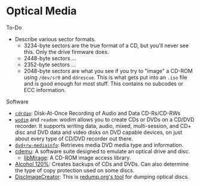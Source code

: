 # Optical Media

To-Do
* Describe various sector formats.
  * 3234-byte sectors are the true format of a CD, but you'll never see this.  Only the drive firmware does.
  * 2448-byte sectors ...
  * 2352-byte sectors ...
  * 2048-byte sectors are what you see if you try to "image" a CD-ROM using `/dev/sr0` and `ddrescue`.  This is what gets put into an `.iso` file and is good enough for most stuff.  This contains no subcodes or ECC information.

Software
* [`cdrdao`](http://cdrdao.sourceforge.net/): Disk-At-Once Recording of Audio and Data CD-Rs/CD-RWs
* [`wodim`](https://packages.debian.org/sid/wodim) and `readom`: wodim allows you to create CDs or DVDs on a CD/DVD recorder. It supports writing data, audio, mixed, multi-session, and CD+ disc and DVD data and video disks on DVD capable devices, on just about every type of CD/DVD recorder out there.
* [`dvd+rw-mediainfo`](http://fy.chalmers.se/~appro/linux/DVD+RW/): Retrieves media DVD media type and information.
* [cdemu](https://cdemu.sourceforge.io/): A software suite designed to emulate an optical drive and disc.
  * [libMirage](https://cdemu.sourceforge.io/about/libmirage/): A CD-ROM image access library.
* [Alcohol 120%](https://www.alcohol-soft.com/): Creates backups of CDs and DVDs.  Can also determine the type of copy protection used on some discs.
* [DiscImageCreator](https://github.com/saramibreak/DiscImageCreator): This is [redump.org's tool](http://forum.redump.org/topic/10483/discimagecreator/) for dumping optical discs.